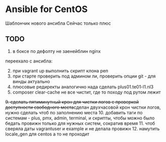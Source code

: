 # Ansible for CentOS

Шаблончик нового ансибла
Сейчас только плюс

## TODO

1. в боксе по дефолту не заенейблин nginx

переехало с ансибла:

2. при vagrant up выполнить скрипт клона реп
4. при старте проверить под админом ли, проверить опции git - для винды актуально
7. плюсовые редиректы аналогично нада сделать plus01.te01-l1.nl3
8. composer clear-cache не все чистит, где то походу под рутом лежит

~~9. сделать пятиминутный крон для чистки логов с проверкой доступности свободного места~~сделан двухчасовой крон чистки логов, нужно сделать чтоб по заполнению места
10. добавить таги по системам - plus, pmx, admin, terminal, и скрипты, чтобы можно было бедать провижн только для нужных систем, сократив время
11. чтоб сверяла даты vagrantuser и example и не делала провижн
12. намутить locale_gen для centos а то не проходит